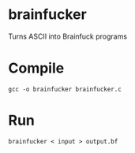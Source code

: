 brainfucker
===========

Turns ASCII into Brainfuck programs

Compile
=======

    gcc -o brainfucker brainfucker.c

Run
===

    brainfucker < input > output.bf
